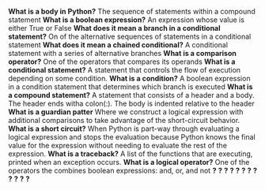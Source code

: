 **What is a body in Python?** The sequence of statements within a compound statement
**What is a boolean expression?** An expression whose value is either True or False
**What does it mean a branch in a conditional statement?** On of the alternative sequences of statements in a conditional statement
**What does it mean a chained conditional?** A conditional statement with a series of alternative branches
**What is a comparison operator?** One of the operators that compares its operands 
**What is a conditional statement?** A statement that controls the flow of execution depending on some condition. 
**What is a condition?** A boolean expression in a condition statement that determines which branch is executed
**What is a compound statement?** A statement that consists of a header and a body. The header ends witha  colon(:). The body is indented relative to the  header
**What is a guardian patter** Where we construct a logical expression with additional comparisons to take advantage of  the short-circuit behavior.
**What is a short circuit?** When Python is part-way through evaluating a logical expression and stops the evaluation because Python knows the final value for the expression without needing to evaluate the rest of the expression. 
**What is a traceback?** A list of the functions that are executing, printed when an exception occurs. 
**What is a logical operator?** One of the operators the combines boolean expressions: and, or, and not 
**?**
**?**
**?**
**?**
**?**
**?**
**?**
**?**
**?**
**?**
**?**
**?**